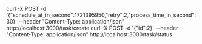curl -X POST -d '{"schedule_at_in_second":1721395950,"retry":2,"process_time_in_second":30}' --header "Content-Type: application/json" http://localhost:3000/task/create
curl -X POST -d '{"id":2}' --header "Content-Type: application/json" http://localhost:3000/task/status

